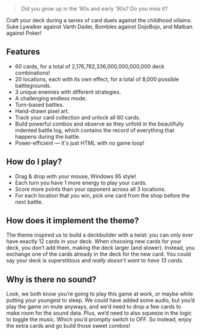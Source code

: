 > Did you grow up in the ‘80s and early ‘90s? Do you miss it?

Craft your deck during a series of card duels against the childhood villains: Suke Lywalker against Varth Dader, Bombles against DojoBojo, and Matban against Poker!

## Features

- 60 cards, for a total of 2,176,782,336,000,000,000,000 deck combinations!
- 20 locations, each with its own effect, for a total of 8,000 possible battlegrounds.
- 3 unique enemies with different strategies.
- A challenging endless mode.
- Turn-based battles.
- Hand-drawn pixel art.
- Track your card collection and unlock all 60 cards.
- Build powerful combos and observe as they unfold in the beautifully indented battle log, which contains the record of everything that happens during the battle.
- Power-efficient — it's just HTML with no game loop!

## How do I play?

- Drag & drop with your mouse, Windows 95 style!
- Each turn you have 1 more energy to play your cards.
- Score more points than your opponent across all 3 locations. 
- For each location that you win, pick one card from the shop before the next battle.

## How does it implement the theme?

The theme inspired us to build a deckbuilder with a twist: you can only ever have exactly 12 cards in your deck. When choosing new cards for your deck, you don’t add them, making the deck larger (and slower). Instead, you exchange one of the cards already in the deck for the new card.  You could say your deck is superstitious and *really doesn’t want to have 13 cards*. 

## Why is there no sound?

Look, we both know you’re going to play this game at work, or maybe while putting your youngest to sleep. We could have added some audio, but you’d play the game on mute anyways, and we’d need to drop a few cards to make room for the sound data. Plus, we’d need to also squeeze in the logic to toggle the music. Which you’d promptly switch to OFF. So instead, enjoy the extra cards and go build those sweet combos!